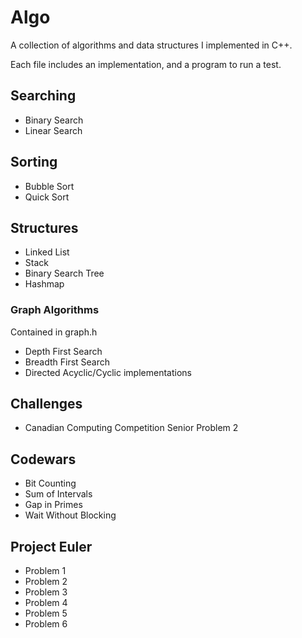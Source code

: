 # Algo
A collection of algorithms and data structures I implemented in C++.

Each file includes an implementation, and a program to run a test.

## Searching
 - Binary Search
 - Linear Search

## Sorting
 - Bubble Sort
 - Quick Sort

## Structures
 - Linked List
 - Stack
 - Binary Search Tree
 - Hashmap

### Graph Algorithms
Contained in graph.h
 - Depth First Search
 - Breadth First Search
 - Directed Acyclic/Cyclic implementations

## Challenges
 - Canadian Computing Competition Senior Problem 2

## Codewars
 - Bit Counting
 - Sum of Intervals
 - Gap in Primes
 - Wait Without Blocking

## Project Euler
 - Problem 1
 - Problem 2
 - Problem 3
 - Problem 4
 - Problem 5
 - Problem 6